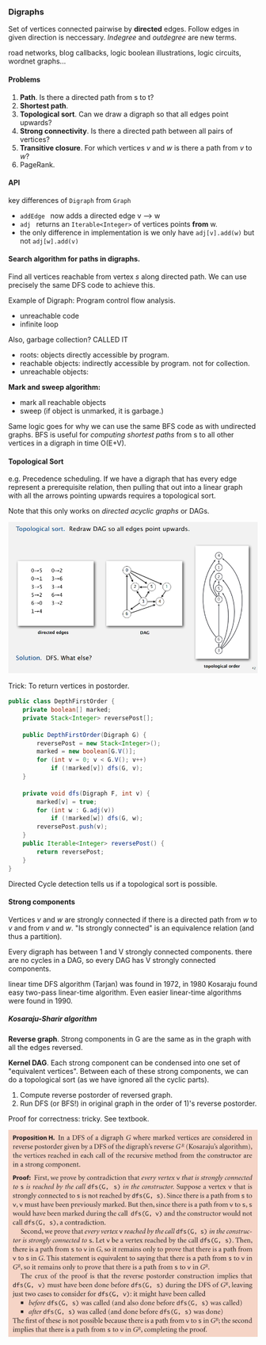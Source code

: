 ### Digraphs

Set of vertices connected pairwise by **directed** edges. Follow edges in given
direction is neccessary. *Indegree* and *outdegree* are new terms.

road networks, blog callbacks, logic boolean illustrations, logic circuits,
wordnet graphs...

#### Problems

1. **Path**. Is there a directed path from s to t?
2. **Shortest path**.
3. **Topological sort**. Can we draw a digraph so that all edges point upwards?
4. **Strong connectivity**. Is there a directed path between all pairs of
   vertices?
5. **Transitive closure**. For which vertices *v* and *w* is there a path from
   *v* to *w*?
6. PageRank.

#### API

key differences of ```Digraph``` from ```Graph```

- ```addEdge ``` now adds a directed edge v --> w
- ```adj ``` returns an ```Iterable<Integer>``` of vertices points **from** w.
- the only difference in implementation is we only have ```adj[v].add(w)``` but
  not ```adj[w].add(v)``` 

#### Search algorithm for paths in digraphs.

Find all vertices reachable from vertex *s* along directed path. We can use
precisely the same DFS code to achieve this.

Example of Digraph: Program control flow analysis.

- unreachable code
- infinite loop

Also, garbage collection? CALLED IT

- roots: objects directly accessible by program.
- reachable objects: indirectly accessible by program. not for collection.
- unreachable objects:

**Mark and sweep algorithm:**

- mark all reachable objects
- sweep (if object is unmarked, it is garbage.)

Same logic goes for why we can use the same BFS code as with undirected graphs.
BFS is useful for *computing shortest paths* from s to all other vertices in a
digraph in time O(E+V).

#### Topological Sort

e.g. Precedence scheduling. If we have a digraph that has every edge represent a
prerequisite relation, then pulling that out into a linear graph with all the
arrows pointing upwards requires a topological sort.

Note that this only works on *directed acyclic graphs* or DAGs.

![DAG topological sort](DAGTopological.png)

Trick: To return vertices in postorder.

```java
public class DepthFirstOrder {
    private boolean[] marked;
    private Stack<Integer> reversePost[];

    public DepthFirstOrder(Digraph G) {
        reversePost = new Stack<Integer>();
        marked = new boolean[G.V()];
        for (int v = 0; v < G.V(); v++)
            if (!marked[v]) dfs(G, v);
    }

    private void dfs(Digraph F, int v) {
        marked[v] = true;
        for (int w : G.adj(v))
            if (!marked[w]) dfs(G, w);
        reversePost.push(v);
    }
    public Iterable<Integer> reversePost() {
        return reversePost;
    }
}
``` 

Directed Cycle detection tells us if a topological sort is possible.

#### Strong components

Vertices *v* and *w* are strongly connected if there is a directed path from *w*
to *v* and from *v* and *w*. "Is strongly connected" is an equivalence relation
(and thus a partition).

Every digraph has between 1 and V strongly connected components. there are no
cycles in a DAG, so every DAG has V strongly connected components.

linear time DFS algorithm (Tarjan) was found in 1972, in 1980 Kosaraju found
easy two-pass linear-time algorithm. Even easier linear-time algorithms were
found in 1990.

##### Kosaraju-Sharir algorithm

**Reverse graph**. Strong components in G are the same as in the graph with all
the edges reversed.

**Kernel DAG**. Each strong component can be condensed into one set of
"equivalent vertices". Between each of these strong components, we can do a
topological sort (as we have ignored all the cyclic parts).

1. Compute reverse postorder of reversed graph.
2. Run DFS (or BFS!) in original graph in the order of 1)'s reverse postorder.

Proof for correctness: tricky. See textbook.

![Kosaraju-Sharir Proof](proofKosaraju.png)
